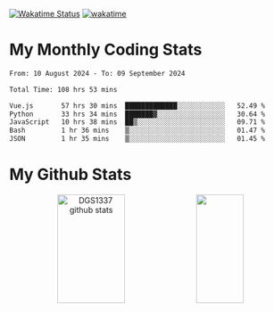 [![Wakatime Status](https://github.com/noopurphalak/noopurphalak/workflows/wakatime-status-update/badge.svg)](https://github.com/noopurphalak/noopurphalak/actions/workflows/main.yml)
[![wakatime](https://wakatime.com/badge/user/80ace140-ef40-4fdd-b8ed-f3be3d2e1aea.svg)](https://wakatime.com/@80ace140-ef40-4fdd-b8ed-f3be3d2e1aea)

# My Monthly Coding Stats

<!--START_SECTION:waka-->

```txt
From: 10 August 2024 - To: 09 September 2024

Total Time: 108 hrs 53 mins

Vue.js       57 hrs 30 mins  █████████████░░░░░░░░░░░░   52.49 %
Python       33 hrs 34 mins  ███████▓░░░░░░░░░░░░░░░░░   30.64 %
JavaScript   10 hrs 38 mins  ██▒░░░░░░░░░░░░░░░░░░░░░░   09.71 %
Bash         1 hr 36 mins    ▒░░░░░░░░░░░░░░░░░░░░░░░░   01.47 %
JSON         1 hr 35 mins    ▒░░░░░░░░░░░░░░░░░░░░░░░░   01.45 %
```

<!--END_SECTION:waka-->

# My Github Stats
<div style="text-align: center;">
  <img width="49%" height="195px" src="https://github-readme-stats-sigma-five.vercel.app/api?username=noopurphalak&show_icons=true&count_private=true&hide_border=true&title_color=ecf2f8&icon_color=0d1117&text_color=FFFFFF&bg_color=0d1117" alt="DGS1337 github stats" />
  <img width="41%" height="195px" src="https://github-readme-stats-sigma-five.vercel.app/api/top-langs/?username=noopurphalak&layout=compact&hide_border=true&title_color=ecf2f8&text_color=FFFFFF&bg_color=0d1117" />
</div>
